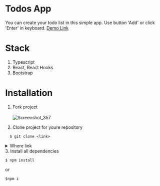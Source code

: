 # Todos App
You can create your todo list in this simple app. Use button 'Add' or click 'Enter' in keyboard.
[Demo Link](https://githi54.github.io/todos/)

# Stack
1. Typescript
2. React, React Hooks
3. Bootstrap

# Installation
1. Fork project
<br /> <br />
![Screenshot_357](https://user-images.githubusercontent.com/104434132/205265304-e895d29f-567a-4bdf-95eb-1b32e0f51d92.png)

2. Clone project for youre repository
```
  $ git clone <link>
 ```
<details>
  <summary>Where link</summary>
  Click to "<>Code" in fork and copy
  <br /> <br />
</details>
3. Install all dependencies

```
$ npm install
```
or
```
$npm i
```
